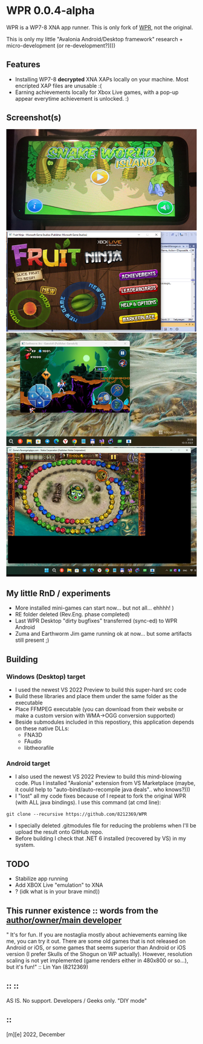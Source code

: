 # WPR 0.0.4-alpha

WPR is a WP7-8 XNA app runner. This is only fork of [WPR](https://github.com/8212369/WPR), not the original. 

This is only my little "Avalonia Android/Desktop framework" research + micro-development (or re-development?))))

## Features

- Installing WP7-8 **decrypted** XNA XAPs locally on your machine. Most encripted XAP files are unusable :(
- Earning achievements locally for Xbox Live games, with a pop-up appear everytime achievement is unlocked. :)


## Screenshot(s)

![Android Mobile - shot](Images/shot1.png)
![Windows Desktop - shot A](Images/shot2.png)
![Windows Desktop - shot B](Images/shot3.png)
![Windows Desktop - shot C](Images/shot4.png)


## My little RnD / experiments

- More installed mini-games can start now... but not all... ehhhh! )
- RE folder deleted (Rev.Eng. phase completed)
- Last WPR Desktop "dirty bugfixes" transferred (sync-ed) to WPR Android
- Zuma and Earthworm Jim game running ok at now... but some artifacts still present ;)

    
## Building 

### Windows (Desktop) target  

- I used the newest VS 2022 Preview to build this super-hard src code
- Build these libraries and place them under the same folder as the executable
- Place FFMPEG executable (you can download from their website or make a custom version with WMA->OGG conversion supported)
- Beside submodules included in this repostiory, this application depends on these native DLLs:
    * FNA3D
    * FAudio
    * libtheorafile 

### Android target 

- I also used the newest VS 2022 Preview to build this mind-blowing code. Plus I installed "Avalonia" extension from VS Marketplace (maybe, it could help to "auto-bind/auto-recompile java deals".. who knows?)))
- I "lost" all my code fixes because of I repeat to fork the original WPR (with ALL java bindings). I use this command (at cmd line):
```
git clone --recursive https://github.com/8212369/WPR
```
- I specially deleted .gitmodules file for reducing the problems when I'll be upload the result onto GitHub repo.
- Before building I check that .NET 6 installed (recovered by VS) in my system.


## TODO

- Stabilize app running
- Add XBOX Live "emulation" to XNA
- ? (idk what is in your brave mind))  
    
## This runner existence :: words from the [author/owner/main developer](https://github.com/8212369/) 

" It's for fun. If you are nostaglia mostly about achievements earning like me, you can try it out. There are some old games that is not released on Android or iOS, or some games that seems superior than Android or iOS version (I prefer Skulls of the Shogun on WP actually).
 However, resolution scaling is not yet implemented (game renders either in 480x800 or so...), but it's fun!" :: Lin Yan (8212369)


## :: ::

AS IS. No support. Developers / Geeks only. "DIY mode"


## ::

[m][e] 2022, December

